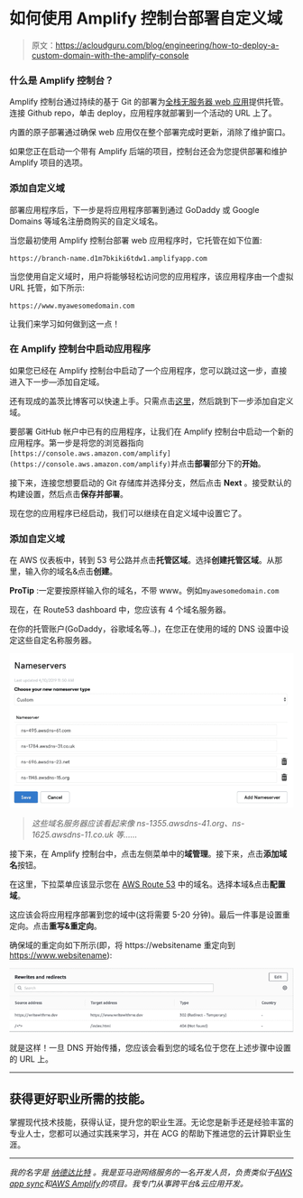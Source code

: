 # 如何使用 Amplify 控制台部署自定义域

> 原文：<https://acloudguru.com/blog/engineering/how-to-deploy-a-custom-domain-with-the-amplify-console>

### 什么是 Amplify 控制台？

Amplify 控制台通过持续的基于 Git 的部署为[全栈无服务器 web 应用](https://acloudguru.com/course/building-a-full-stack-serverless-application-on-aws)提供托管。连接 Github repo，单击 deploy，应用程序就部署到一个活动的 URL 上了。

内置的原子部署通过确保 web 应用仅在整个部署完成时更新，消除了维护窗口。

如果您正在启动一个带有 Amplify 后端的项目，控制台还会为您提供部署和维护 Amplify 项目的选项。

### 添加自定义域

部署应用程序后，下一步是将应用程序部署到通过 GoDaddy 或 Google Domains 等域名注册商购买的自定义域名。

当您最初使用 Amplify 控制台部署 web 应用程序时，它托管在如下位置:

```
https://branch-name.d1m7bkiki6tdw1.amplifyapp.com
```

当您使用自定义域时，用户将能够轻松访问您的应用程序，该应用程序由一个虚拟 URL 托管，如下所示:

```
https://www.myawesomedomain.com
```

让我们来学习如何做到这一点！

### **在 Amplify 控制台中启动应用程序**

如果您已经在 Amplify 控制台中启动了一个应用程序，您可以跳过这一步，直接进入下一步—添加自定域。

还有现成的盖茨比博客可以快速上手。只需点击[这里](https://console.aws.amazon.com/amplify/home#/deploy?repo=https://github.com/gatsbyjs/gatsby-starter-blog)，然后跳到下一步添加自定义域。

要部署 GitHub 帐户中已有的应用程序，让我们在 Amplify 控制台中启动一个新的应用程序。第一步是将您的浏览器指向`[https://console.aws.amazon.com/amplify](https://console.aws.amazon.com/amplify)`并点击**部署**部分下的**开始**。

接下来，连接您想要启动的 Git 存储库并选择分支，然后点击 **Next** 。接受默认的构建设置，然后点击**保存并部署**。

现在您的应用程序已经启动，我们可以继续在自定义域中设置它了。

### 添加自定义域

在 AWS 仪表板中，转到 53 号公路并点击**托管区域**。选择**创建托管区域**。从那里，输入你的域名&点击**创建**。

**ProTip** :一定要按原样输入你的域名，不带 www。例如`myawesomedomain.com`

现在，在 Route53 dashboard 中，您应该有 4 个域名服务器。

在你的托管账户(GoDaddy，谷歌域名等..)，在您正在使用的域的 DNS 设置中设定这些自定名称服务器。

![Choose your nameserver type in Route53 dashboard. ](img/1d7b5d00892172a30a6f50d175dea275.png)

> *这些域名服务器应该看起来像 ns-1355.awsdns-41.org、ns-1625.awsdns-11.co.uk 等……*

接下来，在 Amplify 控制台中，点击左侧菜单中的**域管理**。接下来，点击**添加域名**按钮。

在这里，下拉菜单应该显示您在 [AWS Route 53](https://acloudguru.com/hands-on-labs/managing-dns-records-with-aws-route-53) 中的域名。选择本域&点击**配置域**。

这应该会将应用程序部署到您的域中(这将需要 5-20 分钟)。最后一件事是设置重定向。点击**重写&重定向**。

确保域的重定向如下所示(即，将 https://websitename 重定向到 https://www.websitename):

![Set up rewrites and redirects on Amplify Console. ](img/d34ff6968d595bba7f84b9fd00404f09.png)

就是这样！一旦 DNS 开始传播，您应该会看到您的域名位于您在上述步骤中设置的 URL 上。

* * *

## 获得更好职业所需的技能。

掌握现代技术技能，获得认证，提升您的职业生涯。无论您是新手还是经验丰富的专业人士，您都可以通过实践来学习，并在 ACG 的帮助下推进您的云计算职业生涯。

* * *

*我的名字是* [*纳德达比特*](https://twitter.com/dabit3) *。我是亚马逊网络服务的一名开发人员，负责类似于*[*AWS app sync*](https://aws.amazon.com/appsync/)*和*[*AWS Amplify*](https://aws-amplify.github.io/)*的项目。我专门从事跨平台&云应用开发。*
